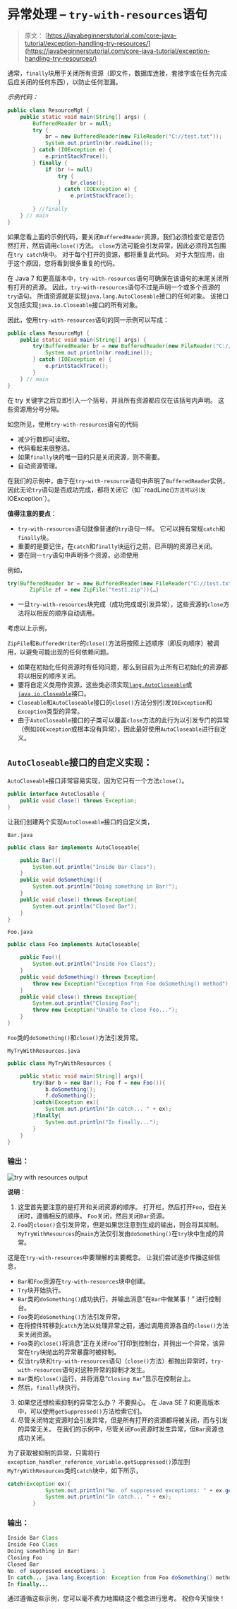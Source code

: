 # 异常处理 – `try-with-resources`语句

> 原文： [https://javabeginnerstutorial.com/core-java-tutorial/exception-handling-try-resources/](https://javabeginnerstutorial.com/core-java-tutorial/exception-handling-try-resources/)

通常，`finally`块用于关闭所有资源（即文件，数据库连接，套接字或在任务完成后应关闭的任何东西），以防止任何泄漏。

*示例代码：*

```java
public class ResourceMgt {
	public static void main(String[] args) {
		BufferedReader br = null;
		try {
			br = new BufferedReader(new FileReader("C://test.txt"));
			System.out.println(br.readLine());
		} catch (IOException e) {
			e.printStackTrace();
		} finally {
			if (br != null)
				try {
					br.close();
				} catch (IOException e) {
					e.printStackTrace();
				}
		} //finally
	} // main
}
```

如果您看上面的示例代码，要关闭`BufferedReader`资源，我们必须检查它是否仍然打开，然后调用`close()`方法。 `close`方法可能会引发异常，因此必须将其包围在`try catch`块中。 对于每个打开的资源，都将重复此代码。 对于大型应用，由于这个原因，您将看到很多重复的代码。

在 Java 7 和更高版本中，`try-with-resources`语句可确保在该语句的末尾关闭所有打开的资源。 因此，`try-with-resources`语句不过是声明一个或多个资源的`try`语句。 所谓资源就是实现`java.lang.AutoCloseable`接口的任何对象。 该接口又包括实现`java.io.Closeable`接口的所有对象。

因此，使用`try-with-resources`语句的同一示例可以写成：

```java
public class ResourceMgt {
	public static void main(String[] args) {
		try(BufferedReader br = new BufferedReader(new FileReader("C://test.txt"))){
			System.out.println(br.readLine());
		} catch (IOException e) {
			e.printStackTrace();
		} 
	} // main
}
```

在 try 关键字之后立即引入一个括号，并且所有资源都应仅在该括号内声明。 这些资源用分号分隔。

如您所见，使用`try-with-resources`语句的代码

*   减少行数即可读取。
*   代码看起来很整洁。
*   如果`finally`块的唯一目的只是关闭资源，则不需要。
*   自动资源管理。

在我们的示例中，由于在`try-with-resource`语句中声明了`BufferedReader`实例，因此无论`try`语句是否成功完成，都将关闭它（如``readLine()`方法可以引发`IOException`）。

**值得注意的要点**：

*   `try-with-resources`语句就像普通的`try`语句一样。 它可以拥有常规`catch`和`finally`块。
*   重要的是要记住，在`catch`和`finally`块运行之前，已声明的资源已关闭。
*   要在同一`try`语句中声明多个资源，必须使用

例如，

```java
try(BufferedReader br = new BufferedReader(new FileReader("C://test.txt")); 
       ZipFile zf = new ZipFile("test1.zip")){…}
```

*   一旦`try-with-resources`块完成（成功完成或引发异常），这些资源的`close`方法将以相反的顺序自动调用。

考虑以上示例，

`ZipFile`和`BufferedWriter`的`close()`方法将按照上述顺序（即反向顺序）被调用，以避免可能出现的任何依赖问题。

*   如果在初始化任何资源时有任何问题，那么到目前为止所有已初始化的资源都将以相反的顺序关闭。
*   要将自定义类用作资源，这些类必须实现[`lang.AutoCloseable`](https://docs.oracle.com/javase/8/docs/api/java/lang/AutoCloseable.html)或[`java.io.Closeable`](https://docs.oracle.com/javase/8/docs/api/java/io/Closeable.html)接口。
*   `Closeable`和`AutoCloseable`接口的`close()`方法分别引发`IOException`和`Exception`类型的异常。
*   由于`AutoCloseable`接口的子类可以覆盖`close`方法的此行为以引发专门的异常（例如`IOException`或根本没有异常），因此最好使用`AutoCloseable`进行自定义。

## `AutoCloseable`接口的自定义实现：

`AutoCloseable`接口非常容易实现，因为它只有一个方法`close()`。

```java
public interface AutoClosable {
    public void close() throws Exception;
}
```

让我们创建两个实现`AutoCloseable`接口的自定义类，

`Bar.java`

```java
public class Bar implements AutoCloseable{

	public Bar(){
		System.out.println("Inside Bar Class");
	}
	public void doSomething(){
		System.out.println("Doing something in Bar!");
	}
	public void close() throws Exception{
		System.out.println("Closed Bar");
	}
}
```

`Foo.java`

```java
public class Foo implements AutoCloseable{

	public Foo(){
		System.out.println("Inside Foo Class");
	}
	public void doSomething() throws Exception{
		throw new Exception("Exception from Foo doSomething() method");
	}
	public void close() throws Exception{
		System.out.println("Closing Foo");
		throw new Exception("Unable to close Foo...");
	}
}
```

`Foo`类的`doSomething()`和`close()`方法引发异常。

`MyTryWithResources.java`

```java
public class MyTryWithResources {

	public static void main(String[] args){
		try(Bar b = new Bar(); Foo f = new Foo()){
			b.doSomething();
			f.doSomething();
		}catch(Exception ex){
			System.out.println("In catch... " + ex);
		}finally{
			System.out.println("In finally...");
		}
	}
}
```

### 输出：

![try with resources output](img/0a4187305e38068412cde02dfaef305e.png)

**说明**：

1.  这里首先要注意的是打开和关闭资源的顺序。 打开栏，然后打开`Foo`，但在关闭时，遵循相反的顺序。 `Foo`关闭，然后关闭`Bar`资源。
2.  `Foo`的`close()`会引发异常，但是如果您注意到生成的输出，则会将其抑制。 `MyTryWithResources`的`main`方法仅引发由`doSomething()`在`try`块中生成的异常。

这是在`try-with-resources`中要理解的主要概念。 让我们尝试逐步传播这些信息，

*   `Bar`和`Foo`资源在`try-with-resources`块中创建。
*   `Try`块开始执行。
*   `Bar`类的`doSomething()`成功执行，并输出消息“在`Bar`中做某事！” 进行控制台。
*   `Foo`类的`doSomething()`方法引发异常。
*   在将控件转移到`catch`方法以处理异常之前，通过调用资源各自的`close()`方法来关闭资源。
*   `Foo`类的`close()`将消息“正在关闭`Foo`”打印到控制台，并抛出一个异常，该异常在`try`块抛出的异常暴露时被抑制。
*   仅当`try`块和`try-with-resources`语句（`close()`方法）都抛出异常时，`try-with-resources`语句对这种异常的抑制才发生。
*   `Bar`类的`close()`运行，并将消息“`Closing Bar`”显示在控制台上。
*   然后，`finally`块执行。

3.  如果您还想检索抑制的异常怎么办？ 不要担心。 在 Java SE 7 和更高版本中，可以使用`getSuppressed()`方法检索它们。
4.  尽管关闭特定资源时会引发异常，但是所有打开的资源都将被关闭，而与引发的异常无关。 在我们的示例中，尽管关闭`Foo`资源时发生异常，但`Bar`资源也成功关闭。

为了获取被抑制的异常，只需将行`exception_handler_reference_variable.getSuppressed()`添加到`MyTryWithResources`类的`catch`块中，如下所示，

```java
catch(Exception ex){
			System.out.println("No. of suppressed exceptions: " + ex.getSuppressed().length);
			System.out.println("In catch... " + ex);
		}
```

### 输出：

```java
Inside Bar Class
Inside Foo Class
Doing something in Bar!
Closing Foo
Closed Bar
No. of suppressed exceptions: 1
In catch... java.lang.Exception: Exception from Foo doSomething() method
In finally...
```

通过遵循这些示例，您可以毫不费力地围绕这个概念进行思考。 祝你今天愉快！

